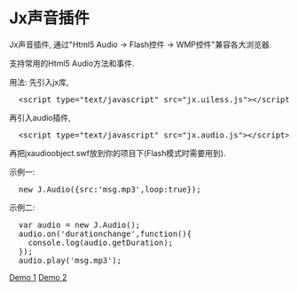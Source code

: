 Jx声音插件
=======

<p>Jx声音插件, 通过"Html5 Audio -> Flash控件 -> WMP控件"兼容各大浏览器.</p>
<p>支持常用的Html5 Audio方法和事件.</p>
用法:
  先引入jx库,
<pre>  &lt;script type="text/javascript" src="jx.uiless.js"&gt;&lt;/script&gt;</pre>
  再引入audio插件,
<pre>  &lt;script type="text/javascript" src="jx.audio.js"&gt;&lt;/script&gt;</pre>
  再把jxaudioobject.swf放到你的项目下(Flash模式时需要用到).

示例一:
<pre>  new J.Audio({src:'msg.mp3',loop:true});</pre>

示例二:
<pre>  var audio = new J.Audio();
  audio.on('durationchange',function(){
    console.log(audio.getDuration);
  });
  audio.play('msg.mp3');</pre>

<a href="http://ipel.github.com/jxaudio/index.html">Demo 1</a>
<a href="http://ipel.github.com/jxaudio/audioplayer.html">Demo 2</a>
  
